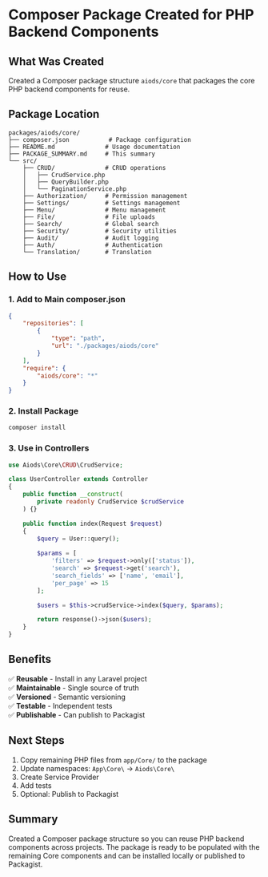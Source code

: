 # Composer Package Created for PHP Backend Components

## What Was Created

Created a Composer package structure `aiods/core` that packages the core PHP backend components for reuse.

## Package Location

```
packages/aiods/core/
├── composer.json           # Package configuration
├── README.md              # Usage documentation
├── PACKAGE_SUMMARY.md     # This summary
└── src/
    ├── CRUD/              # CRUD operations
    │   ├── CrudService.php
    │   ├── QueryBuilder.php
    │   └── PaginationService.php
    ├── Authorization/     # Permission management
    ├── Settings/          # Settings management
    ├── Menu/              # Menu management
    ├── File/              # File uploads
    ├── Search/            # Global search
    ├── Security/          # Security utilities
    ├── Audit/             # Audit logging
    ├── Auth/              # Authentication
    └── Translation/       # Translation
```

## How to Use

### 1. Add to Main composer.json

```json
{
    "repositories": [
        {
            "type": "path",
            "url": "./packages/aiods/core"
        }
    ],
    "require": {
        "aiods/core": "*"
    }
}
```

### 2. Install Package

```bash
composer install
```

### 3. Use in Controllers

```php
use Aiods\Core\CRUD\CrudService;

class UserController extends Controller
{
    public function __construct(
        private readonly CrudService $crudService
    ) {}

    public function index(Request $request)
    {
        $query = User::query();
        
        $params = [
            'filters' => $request->only(['status']),
            'search' => $request->get('search'),
            'search_fields' => ['name', 'email'],
            'per_page' => 15
        ];

        $users = $this->crudService->index($query, $params);

        return response()->json($users);
    }
}
```

## Benefits

✅ **Reusable** - Install in any Laravel project  
✅ **Maintainable** - Single source of truth  
✅ **Versioned** - Semantic versioning  
✅ **Testable** - Independent tests  
✅ **Publishable** - Can publish to Packagist  

## Next Steps

1. Copy remaining PHP files from `app/Core/` to the package
2. Update namespaces: `App\Core\` → `Aiods\Core\`
3. Create Service Provider
4. Add tests
5. Optional: Publish to Packagist

## Summary

Created a Composer package structure so you can reuse PHP backend components across projects. The package is ready to be populated with the remaining Core components and can be installed locally or published to Packagist.

